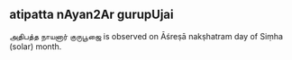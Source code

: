 ## atipatta nAyan2Ar gurupUjai

அதிபத்த நாயனார் குருபூஜை is observed on Āśreṣā nakṣhatram day of Siṃha (solar) month.



